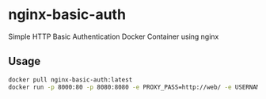 # nginx-basic-auth

Simple HTTP Basic Authentication Docker Container using nginx

## Usage

```sh
docker pull nginx-basic-auth:latest
docker run -p 8000:80 -p 8080:8080 -e PROXY_PASS=http://web/ -e USERNAME=user -e PASSWORD=password nginx-basic-auth
```
